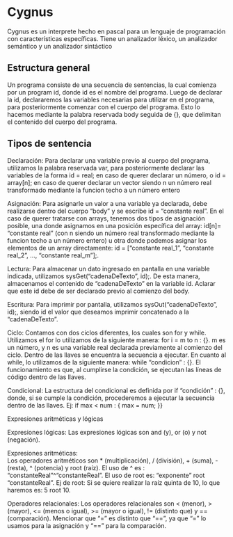 # Cygnus
Cygnus es un interprete hecho en pascal para un lenguaje de programación con características específicas. Tiene un analizador léxico, un analizador semántico y un analizador sintáctico

## Estructura general

Un programa consiste de una secuencia de sentencias, la cual comienza por un program id, donde id es el nombre del programa.
Luego de declarar la id, declararemos las variables necesarias para utilizar en el programa, para posteriormente comenzar con el cuerpo del programa. Esto lo hacemos mediante la palabra reservada body seguida de {}, que delimitan el contenido del cuerpo del programa.

## Tipos de sentencia

Declaración: Para declarar una variable previo al cuerpo del programa, utilizamos la palabra reservada var, para posteriormente declarar las variables de la forma id = real; en caso de querer declarar un número, o id = array[n]; en caso de querer declarar un vector siendo n un número real transformado mediante la funcion techo a un número entero

Asignación: Para asignarle un valor a una variable ya declarada, debe realizarse dentro del cuerpo “body” y se escribe id = “constante real”. En el caso de querer tratarse con arrays, tenemos dos tipos de asignación posible, una donde asignamos en una posición específica del array: id[n]= “constante real” (con n siendo un número real transformado mediante la funcion techo a un número entero) u otra donde podemos asignar los elementos de un array directamente: id = [“constante real_1”, “constante real_2”, …, “constante real_m”];.

Lectura: Para almacenar un dato ingresado en pantalla en una variable indicada, utilizamos sysGet(“cadenaDeTexto”, id);. De esta manera, almacenamos el contenido de “cadenaDeTexto” en la variable id. Aclarar que este id debe de ser declarado previo al comienzo del body.

Escritura: Para imprimir por pantalla, utilizamos sysOut(“cadenaDeTexto”, id);, siendo id el valor que deseamos imprimir concatenado a la “cadenaDeTexto”.

Ciclo: Contamos con dos ciclos diferentes, los cuales son for y while. 
Utilizamos el for lo utilizamos de la siguiente manera: for i = m to n : {}. m es un número, y n es una variable real declarada previamente al comienzo del ciclo. Dentro de las llaves se encuentra la secuencia a ejecutar. En cuanto al while, lo utilizamos de la siguiente manera: while “condicion” : {}. El funcionamiento es que, al cumplirse la condición, se ejecutan las líneas de código dentro de las llaves.

Condicional: La estructura del condicional es definida por if “condición” : {}, donde, si se cumple la condición, procederemos a ejecutar la secuencia dentro de las llaves.
Ej:
 if max < num : {
            max = num;
 }}

Expresiones aritméticas y lógicas

Expresiones lógicas: Las expresiones lógicas son and (y), or (o) y not (negación).

Expresiones aritméticas:	 
Los operadores aritméticos son * (multiplicación), / (división), + (suma), - (resta), ^ (potencia) y root (raíz). El uso de ^ es : “constanteReal”^“constanteReal”.
El uso de root es: “exponente” root “constanteReal”.
Ej de root: Si se quiere realizar la raíz quinta de 10, lo que haremos es: 5 root 10. 

Operadores relacionales: Los operadores relacionales son < (menor), > (mayor), <= (menos o igual), >= (mayor o igual), != (distinto que) y == (comparación). Mencionar que “=” es distinto que “==”, ya que “=” lo usamos para la asignación y “==” para la comparación.
